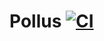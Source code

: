 # Pollus [![CI](https://github.com/Duunis/Pollus/actions/workflows/ci.yml/badge.svg)](https://github.com/Duunis/Pollus/actions/workflows/ci.yml)
